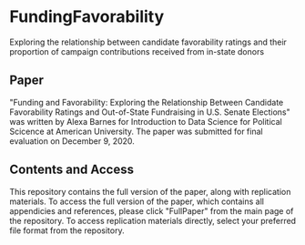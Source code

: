 # FundingFavorability
Exploring the relationship between candidate favorability ratings and their proportion of campaign contributions received from in-state donors

## Paper
"Funding and Favorability: Exploring the Relationship Between Candidate Favorability Ratings and Out-of-State Fundraising in U.S. Senate Elections" was written by Alexa Barnes for Introduction to Data Science for Political Scicence at American University. The paper was submitted for final evaluation on December 9, 2020.

## Contents and Access
This repository contains the full version of the paper, along with replication materials. To access the full version of the paper, which contains all appendicies and references, please click "FullPaper" from the main page of the repository. To access replication materials directly, select your preferred file format from the repository.
